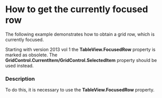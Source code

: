 # How to get the currently focused row


<p>The following example demonstrates how to obtain a grid row, which is currently focused.</p><p>Starting with version 2013 vol 1 the <strong>TableView</strong><strong>.</strong><strong>FocusedRow</strong> property is marked as obsolete. The <strong>GridControl.</strong><strong>CurrentItem/GridControl.SelectedItem</strong> property should be used instead.</p><p></p>


<h3>Description</h3>

<p>To do this, it is necessary to use the <strong>TableView.FocusedRow</strong> property.</p>

<br/>


